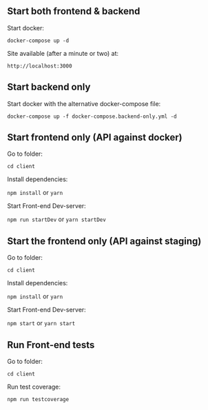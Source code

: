 ## Start both frontend & backend

Start docker:

`docker-compose up -d`

Site available (after a minute or two) at:

`http://localhost:3000`

## Start backend only

Start docker with the alternative docker-compose file:

`docker-compose up -f docker-compose.backend-only.yml -d`

## Start frontend only (API against docker)

Go to folder:

`cd client`

Install dependencies:

`npm install` or `yarn`

Start Front-end Dev-server:

`npm run startDev` or `yarn startDev`

## Start the frontend only (API against staging)

Go to folder:

`cd client`

Install dependencies:

`npm install` or `yarn`

Start Front-end Dev-server:

`npm start` or `yarn start`

## Run Front-end tests

Go to folder:

`cd client`

Run test coverage:

`npm run testcoverage`

